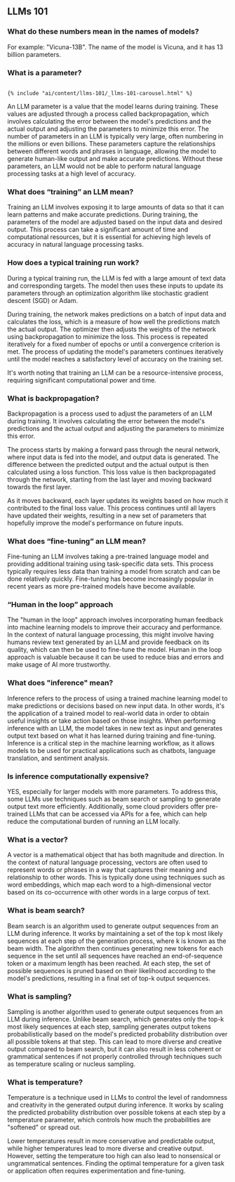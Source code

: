 ## LLMs 101

### What do these numbers mean in the names of models? 

For example: "Vicuna-13B". The name of the model is Vicuna, and it has 13 billion parameters.

### What is a parameter? 

<code>
{% include "ai/content/llms-101/_llms-101-carousel.html" %}
</code>

An LLM parameter is a value that the model learns during training. These values are adjusted through a process called backpropagation, which involves calculating the error between the model's predictions and the actual output and adjusting the parameters to minimize this error. The number of parameters in an LLM is typically very large, often numbering in the millions or even billions. These parameters capture the relationships between different words and phrases in language, allowing the model to generate human-like output and make accurate predictions. Without these parameters, an LLM would not be able to perform natural language processing tasks at a high level of accuracy.

### What does “training” an LLM mean?

Training an LLM involves exposing it to large amounts of data so that it can learn patterns and make accurate predictions. During training, the parameters of the model are adjusted based on the input data and desired output. This process can take a significant amount of time and computational resources, but it is essential for achieving high levels of accuracy in natural language processing tasks.

### How does a typical training run work?

During a typical training run, the LLM is fed with a large amount of text data and corresponding targets. The model then uses these inputs to update its parameters through an optimization algorithm like stochastic gradient descent (SGD) or Adam. 

During training, the network makes predictions on a batch of input data and calculates the loss, which is a measure of how well the predictions match the actual output. The optimizer then adjusts the weights of the network using backpropagation to minimize the loss. This process is repeated iteratively for a fixed number of epochs or until a convergence criterion is met. The process of updating the model's parameters continues iteratively until the model reaches a satisfactory level of accuracy on the training set.

It's worth noting that training an LLM can be a resource-intensive process, requiring significant computational power and time. 

### What is backpropagation?

Backpropagation is a process used to adjust the parameters of an LLM during training. It involves calculating the error between the model's predictions and the actual output and adjusting the parameters to minimize this error. 

The process starts by making a forward pass through the neural network, where input data is fed into the model, and output data is generated. The difference between the predicted output and the actual output is then calculated using a loss function. This loss value is then backpropagated through the network, starting from the last layer and moving backward towards the first layer. 

As it moves backward, each layer updates its weights based on how much it contributed to the final loss value. This process continues until all layers have updated their weights, resulting in a new set of parameters that hopefully improve the model's performance on future inputs.

### What does “fine-tuning” an LLM mean?

Fine-tuning an LLM involves taking a pre-trained language model and providing additional training using task-specific data sets. This process typically requires less data than training a model from scratch and can be done relatively quickly. Fine-tuning has become increasingly popular in recent years as more pre-trained models have become available.

### “Human in the loop” approach

The "human in the loop" approach involves incorporating human feedback into machine learning models to improve their accuracy and performance. In the context of natural language processing, this might involve having humans review text generated by an LLM and provide feedback on its quality, which can then be used to fine-tune the model. Human in the loop approach is valuable because it can be used to reduce bias and errors and make usage of AI more trustworthy.

### What does "inference" mean?

Inference refers to the process of using a trained machine learning model to make predictions or decisions based on new input data. In other words, it's the application of a trained model to real-world data in order to obtain useful insights or take action based on those insights. When performing inference with an LLM, the model takes in new text as input and generates output text based on what it has learned during training and fine-tuning. Inference is a critical step in the machine learning workflow, as it allows models to be used for practical applications such as chatbots, language translation, and sentiment analysis.

### Is inference computationally expensive?

YES, especially for larger models with more parameters. To address this, some LLMs use techniques such as beam search or sampling to generate output text more efficiently. Additionally, some cloud providers offer pre-trained LLMs that can be accessed via APIs for a fee, which can help reduce the computational burden of running an LLM locally.

### What is a vector?

A vector is a mathematical object that has both magnitude and direction. In the context of natural language processing, vectors are often used to represent words or phrases in a way that captures their meaning and relationship to other words. This is typically done using techniques such as word embeddings, which map each word to a high-dimensional vector based on its co-occurrence with other words in a large corpus of text.

### What is beam search?

Beam search is an algorithm used to generate output sequences from an LLM during inference. It works by maintaining a set of the top k most likely sequences at each step of the generation process, where k is known as the beam width. The algorithm then continues generating new tokens for each sequence in the set until all sequences have reached an end-of-sequence token or a maximum length has been reached. At each step, the set of possible sequences is pruned based on their likelihood according to the model's predictions, resulting in a final set of top-k output sequences.

### What is sampling?

Sampling is another algorithm used to generate output sequences from an LLM during inference. Unlike beam search, which generates only the top-k most likely sequences at each step, sampling generates output tokens probabilistically based on the model's predicted probability distribution over all possible tokens at that step. This can lead to more diverse and creative output compared to beam search, but it can also result in less coherent or grammatical sentences if not properly controlled through techniques such as temperature scaling or nucleus sampling.

### What is temperature?

Temperature is a technique used in LLMs to control the level of randomness and creativity in the generated output during inference. It works by scaling the predicted probability distribution over possible tokens at each step by a temperature parameter, which controls how much the probabilities are "softened" or spread out. 

Lower temperatures result in more conservative and predictable output, while higher temperatures lead to more diverse and creative output. However, setting the temperature too high can also lead to nonsensical or ungrammatical sentences. Finding the optimal temperature for a given task or application often requires experimentation and fine-tuning.